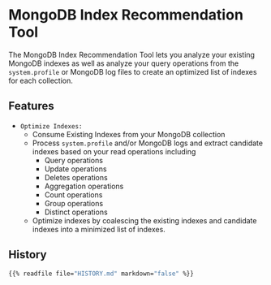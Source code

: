 # MongoDB Index Recommendation Tool

The MongoDB Index Recommendation Tool lets you analyze your existing MongoDB indexes as well as analyze your query operations from the `system.profile` or
MongoDB log files to create an optimized list of indexes for each collection.

## Features

* `Optimize Indexes:` 
    * Consume Existing Indexes from your MongoDB collection
    * Process `system.profile` and/or MongoDB logs and extract candidate indexes based on your read operations including
        - Query operations
        - Update operations
        - Deletes operations
        - Aggregation operations
        - Count operations
        - Group operations
        - Distinct operations
    * Optimize indexes by coalescing the existing indexes and candidate indexes into a minimized list of indexes. 

## History
```bash
{{% readfile file="HISTORY.md" markdown="false" %}}
```
